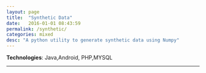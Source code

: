 ```yaml
---
layout: page
title:  "Synthetic Data"
date:   2016-01-01 08:43:59
permalink: /synthetic/
categories: mixed
desc: "A python utility to generate synthetic data using Numpy"
---
```


**Technologies**: Java,Android, PHP,MYSQL

---
